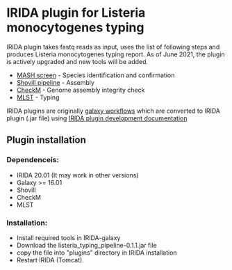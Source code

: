# IRIDA plugin for Listeria monocytogenes typing

IRIDA plugin takes fastq reads as input, uses the list of following steps and produces Listeria monocytogenes typing report.
As of June 2021, the plugin is actively upgraded and new tools will be added.

* [MASH screen](https://mash.readthedocs.io/en/latest/tutorials.html) - Species identification and confirmation 
* [Shovill pipeline](https://github.com/tseemann/shovill) - Assembly
* [CheckM](https://github.com/Ecogenomics/CheckM) - Genome assembly integrity check
* [MLST](https://github.com/tseemann/mlst) - Typing

IRIDA plugins are originally [galaxy workflows](https://galaxyproject.org/learn/advanced-workflow/) which are converted to IRIDA plugin (.jar file) using [IRIDA plugin development documentation](https://github.com/phac-nml/irida-plugin-example)  


## Plugin installation
### Dependenceis:
  * IRIDA 20.01 (It may work in other versions)
  * Galaxy >= 16.01
  * Shovill 
  * CheckM
  * MLST
 

### Installation:
  * Install required tools in IRIDA-galaxy
  * Download the listeria_typing_pipeline-0.1.1.jar file 
  * copy the file into "plugins" directory in IRIDA installation
  * Restart IRIDA (Tomcat).  





